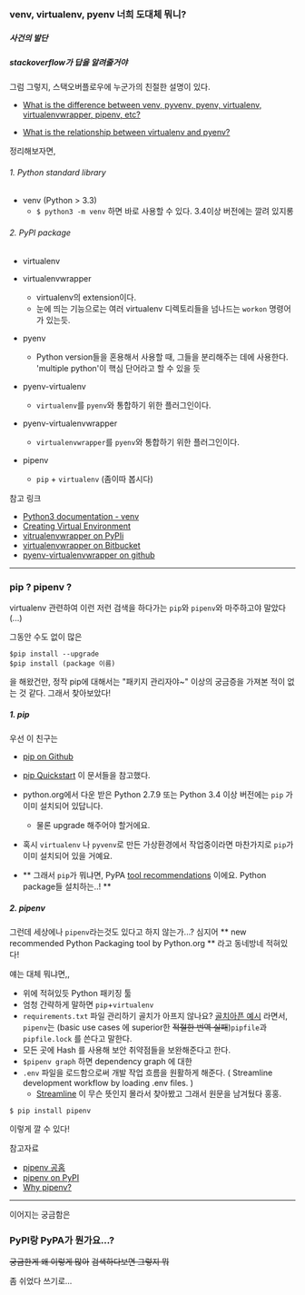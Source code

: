### venv, virtualenv, pyenv 너희 도대체 뭐니?

##### 사건의 발단


##### stackoverflow가 답을 알려줄거야
그럼 그렇지, 스택오버플로우에 누군가의 친절한 설명이 있다.

- [What is the difference between venv, pyvenv, pyenv, virtualenv, virtualenvwrapper, pipenv, etc?](https://stackoverflow.com/questions/41573587/what-is-the-difference-between-venv-pyvenv-pyenv-virtualenv-virtualenvwrappe/41573588)

- [What is the relationship between virtualenv and pyenv?](https://stackoverflow.com/questions/29950300/what-is-the-relationship-between-virtualenv-and-pyenv)

정리해보자면,

###### 1. Python standard library
- venv (Python > 3.3)
    - ```$ python3 -m venv``` 하면 바로 사용할 수 있다. 3.4이상 버전에는 깔려 있지롱

###### 2. PyPI package
- virtualenv
- virtualenvwrapper
    - virtualenv의 extension이다.
    - 눈에 띄는 기능으로는 여러 virtualenv 디렉토리들을 넘나드는 ```workon``` 명령어가 있는듯.
- pyenv
    - Python version들을 혼용해서 사용할 때, 그들을 분리해주는 데에 사용한다. 'multiple python'이 핵심 단어라고 할 수 있을 듯
- pyenv-virtualenv
    - ```virtualenv```를 ```pyenv```와 통합하기 위한 플러그인이다.
    
- pyenv-virtualenvwrapper
    - ```virtualenvwrapper```를 ```pyenv```와 통합하기 위한 플러그인이다.  
- pipenv
    - ```pip``` + ```virtualenv``` (좀이따 봅시다)




참고 링크
- [Python3 documentation - venv](https://docs.python.org/3/library/venv.html)
- [Creating Virtual Environment](https://packaging.python.org/tutorials/installing-packages/#creating-virtual-environments)
- [vitrualenvwrapper on PyPIi](https://pypi.python.org/pypi/virtualenvwrapper)
- [virtualenvwrapper on Bitbucket](https://bitbucket.org/virtualenvwrapper/virtualenvwrapper/overview)
- [pyenv-virtualenvwrapper on github](https://github.com/pyenv/pyenv-virtualenvwrapper)
 



* * * 

### pip ? pipenv ?

virtualenv 관련하여 이런 저런 검색을 하다가는 ```pip```와 ```pipenv```와 마주하고야 말았다 (...)

그동안 수도 없이 많은

```
$pip install --upgrade
$pip install (package 이름)

```
을 해왔건만, 정작 pip에 대해서는 "패키지 관리자야~" 이상의 궁금증을 가져본 적이 없는 것 같다. 그래서 찾아보았다!

##### 1. pip
우선 이 친구는
- [pip on Github](https://github.com/pypa/pip)
- [pip Quickstart](https://pip.pypa.io/en/stable/quickstart/) 
이 문서들을 참고했다.

- python.org에서 다운 받은 Python 2.7.9 또는 Python 3.4 이상 버전에는 ```pip``` 가 이미 설치되어 있답니다.
    - 물론 upgrade 해주어야 할거에요.
- 혹시 ```virtualenv``` 나 ```pyvenv```로 만든 가상환경에서 작업중이라면 마찬가지로 ```pip```가 이미 설치되어 있을 거예요.
- ** 그래서 ```pip```가 뭐냐면, PyPA [tool recommendations](https://packaging.python.org/guides/tool-recommendations/) 이에요. Python package들 설치하는..! **




##### 2. pipenv
그런데 세상에나 ```pipenv```라는것도 있다고 하지 않는가...? 
심지어 **  new recommended Python Packaging tool by Python.org ** 라고 동네방네 적혀있다!


얘는 대체 뭐냐면,,

- 위에 적혀있듯 Python 패키징 툴
- 엄청 간략하게 말하면 ```pip```+```virtualenv```
- ```requirements.txt``` 파일 관리하기 골치가 아프지 않나요? [골치아픈 예시](https://www.kennethreitz.org/essays/a-better-pip-workflow) 라면서,  ```pipenv```는 (basic use cases 에 superior한 ~~적절한 번역 실패~~)```pipfile```과 ```pipfile.lock```  를 쓴다고 말한다.
- 모든 곳에 Hash 를 사용해 보안 취약점들을 보완해준다고 한다.
- ```$pipenv graph``` 하면 dependency graph 에 대한 
- ```.env``` 파일을 로드함으로써 개발 작업 흐름을 원활하게 해준다. ( Streamline development workflow by loading .env files. ) 
    - [Streamline](https://dictionary.cambridge.org/dictionary/english/streamline) 이 무슨 뜻인지 몰라서 찾아봤고 그래서 원문을 남겨뒀다 홍홍.

```
$ pip install pipenv
```
이렇게 깔 수 있다!

참고자료
- [pipenv 공홈](https://docs.pipenv.org/)
- [pipenv on PyPI](https://pypi.python.org/pypi/pipenv)
- [Why pipenv?](https://www.ostechnix.com/pipenv-officially-recommended-python-packaging-tool/)


* * *
이어지는 궁금함은
### PyPI랑 PyPA가 뭔가요...?

~~궁금한게 왜 이렇게 많아~~ ~~검색하다보면 그렇지 뭐~~

좀 쉬었다 쓰기로...


